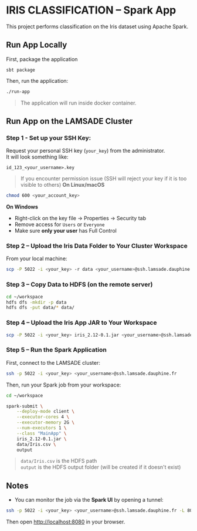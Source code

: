# IRIS CLASSIFICATION – Spark App

This project performs classification on the Iris dataset using Apache Spark.


## Run App Locally
First, package the application
```
sbt package
```

Then, run the application:

```bash
./run-app
```

> The application will run inside docker container.

## Run App on the LAMSADE Cluster

### Step 1 - Set up your SSH Key:
Request your personal SSH key (`your_key`) from the administrator.  
It will look something like:
```
id_123_<your_username>.key
```
> If you encounter permission issue (SSH will reject your key if it is too visible to others)
**On Linux/macOS**
```bash
chmod 600 <your_account_key>
```
**On Windows**
- Right-click on the key file → Properties → Security tab
- Remove access for `Users` or `Everyone`
- Make sure **only your user** has Full Control

### Step 2 – Upload the Iris Data Folder to Your Cluster Workspace

From your local machine:
```bash
scp -P 5022 -i <your_key> -r data <your_username>@ssh.lamsade.dauphine.fr:~/workspace
```


### Step 3 – Copy Data to HDFS (on the remote server)

```bash
cd ~/workspace
hdfs dfs -mkdir -p data
hdfs dfs -put data/* data/
```

### Step 4 – Upload the Iris App JAR to Your Workspace

```bash
scp -P 5022 -i <your_key> iris_2.12-0.1.jar <your_username>@ssh.lamsade.dauphine.fr:~/workspace
```

### Step 5 – Run the Spark Application
First, connect to the LAMSADE cluster:

```bash
ssh -p 5022 -i <your_key> <your_username>@ssh.lamsade.dauphine.fr
```

Then, run your Spark job from your workspace:
```bash
cd ~/workspace

spark-submit \
    --deploy-mode client \
    --executor-cores 4 \
    --executor-memory 2G \
    --num-executors 1 \
    --class "MainApp" \
    iris_2.12-0.1.jar \
    data/Iris.csv \
    output
```

> `data/Iris.csv` is the HDFS path  
> `output` is the HDFS output folder (will be created if it doesn't exist)


## Notes

- You can monitor the job via the **Spark UI** by opening a tunnel:
```bash
ssh -p 5022 -i <your_key> <your_username>@ssh.lamsade.dauphine.fr -L 8080:vmhadoopmaster.cluster.lamsade.dauphine.fr:8080
```
Then open [http://localhost:8080](http://localhost:8080) in your browser.
